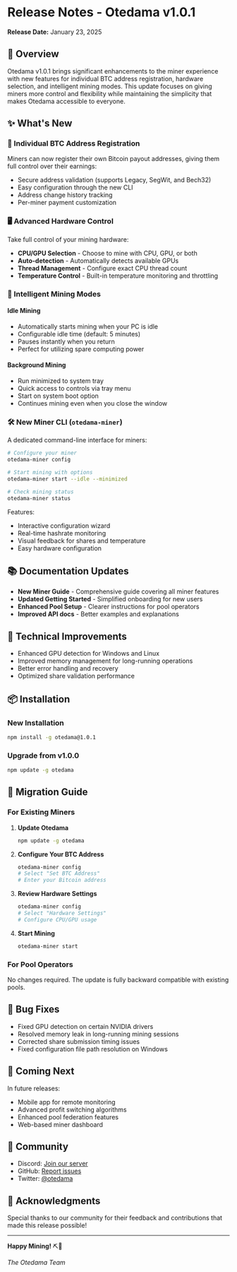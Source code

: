 # Release Notes - Otedama v1.0.1

**Release Date:** January 23, 2025

## 🎉 Overview

Otedama v1.0.1 brings significant enhancements to the miner experience with new features for individual BTC address registration, hardware selection, and intelligent mining modes. This update focuses on giving miners more control and flexibility while maintaining the simplicity that makes Otedama accessible to everyone.

## ✨ What's New

### 🏦 Individual BTC Address Registration
Miners can now register their own Bitcoin payout addresses, giving them full control over their earnings:
- Secure address validation (supports Legacy, SegWit, and Bech32)
- Easy configuration through the new CLI
- Address change history tracking
- Per-miner payment customization

### 🖥️ Advanced Hardware Control
Take full control of your mining hardware:
- **CPU/GPU Selection** - Choose to mine with CPU, GPU, or both
- **Auto-detection** - Automatically detects available GPUs
- **Thread Management** - Configure exact CPU thread count
- **Temperature Control** - Built-in temperature monitoring and throttling

### 🤖 Intelligent Mining Modes

#### Idle Mining
- Automatically starts mining when your PC is idle
- Configurable idle time (default: 5 minutes)
- Pauses instantly when you return
- Perfect for utilizing spare computing power

#### Background Mining
- Run minimized to system tray
- Quick access to controls via tray menu
- Start on system boot option
- Continues mining even when you close the window

### 🛠️ New Miner CLI (`otedama-miner`)

A dedicated command-line interface for miners:

```bash
# Configure your miner
otedama-miner config

# Start mining with options
otedama-miner start --idle --minimized

# Check mining status
otedama-miner status
```

Features:
- Interactive configuration wizard
- Real-time hashrate monitoring
- Visual feedback for shares and temperature
- Easy hardware configuration

## 📚 Documentation Updates

- **New Miner Guide** - Comprehensive guide covering all miner features
- **Updated Getting Started** - Simplified onboarding for new users
- **Enhanced Pool Setup** - Clearer instructions for pool operators
- **Improved API docs** - Better examples and explanations

## 🔧 Technical Improvements

- Enhanced GPU detection for Windows and Linux
- Improved memory management for long-running operations
- Better error handling and recovery
- Optimized share validation performance

## 📦 Installation

### New Installation
```bash
npm install -g otedama@1.0.1
```

### Upgrade from v1.0.0
```bash
npm update -g otedama
```

## 🔄 Migration Guide

### For Existing Miners

1. **Update Otedama**
   ```bash
   npm update -g otedama
   ```

2. **Configure Your BTC Address**
   ```bash
   otedama-miner config
   # Select "Set BTC Address"
   # Enter your Bitcoin address
   ```

3. **Review Hardware Settings**
   ```bash
   otedama-miner config
   # Select "Hardware Settings"
   # Configure CPU/GPU usage
   ```

4. **Start Mining**
   ```bash
   otedama-miner start
   ```

### For Pool Operators

No changes required. The update is fully backward compatible with existing pools.

## 🐛 Bug Fixes

- Fixed GPU detection on certain NVIDIA drivers
- Resolved memory leak in long-running mining sessions
- Corrected share submission timing issues
- Fixed configuration file path resolution on Windows

## 🚀 Coming Next

In future releases:
- Mobile app for remote monitoring
- Advanced profit switching algorithms
- Enhanced pool federation features
- Web-based miner dashboard

## 💬 Community

- Discord: [Join our server](https://discord.gg/otedama)
- GitHub: [Report issues](https://github.com/otedama/otedama/issues)
- Twitter: [@otedama](https://twitter.com/otedama)

## 🙏 Acknowledgments

Special thanks to our community for their feedback and contributions that made this release possible!

---

**Happy Mining!** ⛏️💎

*The Otedama Team*
